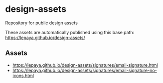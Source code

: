 # design-assets
Repository for public design assets

These assets are automatically published using this base path: <a href="https://lepaya.github.io/design-assets/" onclick="window.open('example.html', '_self');">https://lepaya.github.io/design-assets/</a>

## Assets

- <a href="https://lepaya.github.io/design-assets/signatures/email-signature.html" onclick="window.open('https://lepaya.github.io/design-assets/signatures/email-signature.html', '_self');">https://lepaya.github.io/design-assets/signatures/email-signature.html</a>
- <a href="https://lepaya.github.io/design-assets/signatures/email-signature-no-icons.html" onclick="window.open('https://lepaya.github.io/design-assets/signatures/email-signature-no-icons.html', '_self');">https://lepaya.github.io/design-assets/signatures/email-signature-no-icons.html</a>
